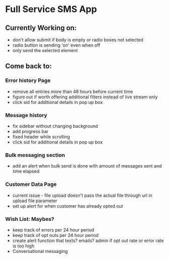 # **Full Service SMS App**

## Currently Working on:
- don't allow submit if body is empty or radio boxes not selected
- radio button is sending 'on' even when off
- only send the selected element 


## Come back to:

### Error history Page 
- remove all entries more than 48 hours before current time 
- figure out if worth offering additional filters instead of live stream only 
- click sid for additional details in pop up box 

### Message history 
* fix sidebar without changing background
* add progress bar
* fixed header while scrolling
* click sid for additional details in pop up box 

### Bulk messaging section
- add an alert when bulk send is done with amount of messages sent and time elapsed

### Customer Data Page
* current issue - file upload doesn't pass the actual file through url in upload file parameter
* set up alert for when customer has already opted out

### Wish List: Maybes?
* keep track of errors per 24 hour period 
* keep track of opt outs per 24 hour period 
* create alert function that texts? emails? admin if opt out rate or error rate is too high 
* Conversational messaging